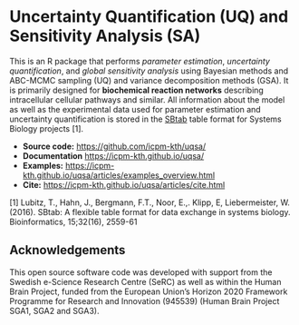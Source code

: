 # Uncertainty Quantification (UQ) and Sensitivity Analysis (SA)

This is an R package that performs *parameter estimation*,
*uncertainty quantification*, and *global sensitivity analysis* using
Bayesian methods and ABC-MCMC sampling (UQ) and variance decomposition methods (GSA). It is primarily designed for **biochemical reaction networks** describing intracellular cellular pathways and similar. All information about the model as well as the experimental data used for parameter estimation and uncertainty quantification is stored in the [SBtab](https://github.com/tlubitz/SBtab) table format for Systems Biology projects [1].

* **Source code:** https://github.com/icpm-kth/uqsa/
* **Documentation** https://icpm-kth.github.io/uqsa/
* **Examples:** https://icpm-kth.github.io/uqsa/articles/examples_overview.html
* **Cite:** https://icpm-kth.github.io/uqsa/articles/cite.html

[1] Lubitz, T., Hahn, J., Bergmann, F.T., Noor, E.,. Klipp, E, Liebermeister, W. (2016). SBtab: A flexible table format for data exchange in systems biology. Bioinformatics, 15;32(16), 2559-61

## Acknowledgements

This open source software code was developed with support from the Swedish e-Science Research Centre (SeRC) as well as within the Human Brain Project, funded from the European Union’s Horizon 2020 Framework Programme for Research and Innovation (945539) (Human Brain Project SGA1, SGA2 and SGA3).
